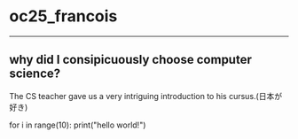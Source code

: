 # oc25_francois
---
why did I consipicuously choose computer science?
---
The CS teacher gave us a very intriguing introduction to his cursus.(日本が好き)

for i in range(10):
    print("hello world!")

